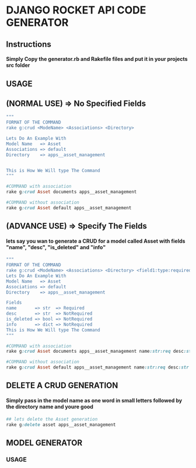 # DJANGO ROCKET API CODE GENERATOR

## Instructions
#### Simply Copy the generator.rb and Rakefile files and put it in your projects src folder


## USAGE
## (NORMAL USE) => No Specified Fields
```ruby
"""
FORMAT OF THE COMMAND
rake g:crud <ModeName> <Associations> <Directory>

Lets Do An Example With
Model Name   => Asset
Associations => default
Directory    => apps__asset_management


This is How We Will type The Command
"""

#COMMAND with association
rake g:crud Asset documents apps__asset_management

#COMMAND without association
rake g:crud Asset default apps__asset_management
```

## (ADVANCE USE) => Specify The Fields
#### lets say you wan to generate a CRUD for a model called Asset with fields "name", "desc", "is_deleted" and "info"
```ruby
"""
FORMAT OF THE COMMAND
rake g:crud <ModeName> <Associations> <Directory> <field1:type:required?> <field2:type:required?>..........
Lets Do An Example With
Model Name   => Asset
Associations => default
Directory    => apps__asset_management

Fields
name       => str  => Required
desc       => str  => NotRequired
is_deleted => bool => NotRequired
info       => dict => NotRequired
This is How We Will type The Command
"""

#COMMAND with association
rake g:crud Asset documents apps__asset_management name:str:req desc:str is_deleted:bool info:dict

#COMMAND without association
rake g:crud Asset default apps__asset_management name:str:req desc:str is_deleted:bool info:dict
```


## DELETE A CRUD GENERATION
#### Simply pass in the model name as one word in small letters followed by the directory name and youre good

```ruby
## lets delete the Asset generation
rake g:delete asset apps__asset_management
```

## MODEL GENERATOR
### USAGE 
